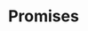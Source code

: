 ---
title: Promises
next: es6discuss/generators
nextText: Generators
heading: Promises
code: |
    var promise = new Promise((resolve, reject) => {
        setTimeout(() => resolve(55), 1000);
    });
  
    promise.then(console.log);

    var promise2 = new Promise((resolve, reject) => {
        setTimeout(() => resolve(99), 1000);
    });

    Promise.all([promise, promise2])
        .then(([v1, v2]) => console.log(v1, v2));
---